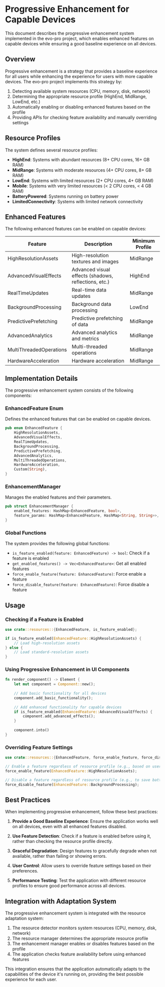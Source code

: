 # Progressive Enhancement for Capable Devices

This document describes the progressive enhancement system implemented in the evo-pro project, which enables enhanced features on capable devices while ensuring a good baseline experience on all devices.

## Overview

Progressive enhancement is a strategy that provides a baseline experience for all users while enhancing the experience for users with more capable devices. The evo-pro project implements this strategy by:

1. Detecting available system resources (CPU, memory, disk, network)
2. Determining the appropriate resource profile (HighEnd, MidRange, LowEnd, etc.)
3. Automatically enabling or disabling enhanced features based on the profile
4. Providing APIs for checking feature availability and manually overriding settings

## Resource Profiles

The system defines several resource profiles:

- **HighEnd**: Systems with abundant resources (8+ CPU cores, 16+ GB RAM)
- **MidRange**: Systems with moderate resources (4+ CPU cores, 8+ GB RAM)
- **LowEnd**: Systems with limited resources (2+ CPU cores, 4+ GB RAM)
- **Mobile**: Systems with very limited resources (< 2 CPU cores, < 4 GB RAM)
- **BatteryPowered**: Systems running on battery power
- **LimitedConnectivity**: Systems with limited network connectivity

## Enhanced Features

The following enhanced features can be enabled on capable devices:

| Feature | Description | Minimum Profile |
|---------|-------------|----------------|
| HighResolutionAssets | High-resolution textures and images | MidRange |
| AdvancedVisualEffects | Advanced visual effects (shadows, reflections, etc.) | HighEnd |
| RealTimeUpdates | Real-time data updates | MidRange |
| BackgroundProcessing | Background data processing | LowEnd |
| PredictivePrefetching | Predictive prefetching of data | MidRange |
| AdvancedAnalytics | Advanced analytics and metrics | MidRange |
| MultiThreadedOperations | Multi-threaded operations | MidRange |
| HardwareAcceleration | Hardware acceleration | MidRange |

## Implementation Details

The progressive enhancement system consists of the following components:

### EnhancedFeature Enum

Defines the enhanced features that can be enabled on capable devices.

```rust
pub enum EnhancedFeature {
    HighResolutionAssets,
    AdvancedVisualEffects,
    RealTimeUpdates,
    BackgroundProcessing,
    PredictivePrefetching,
    AdvancedAnalytics,
    MultiThreadedOperations,
    HardwareAcceleration,
    Custom(String),
}
```

### EnhancementManager

Manages the enabled features and their parameters.

```rust
pub struct EnhancementManager {
    enabled_features: HashMap<EnhancedFeature, bool>,
    feature_params: HashMap<EnhancedFeature, HashMap<String, String>>,
}
```

### Global Functions

The system provides the following global functions:

- `is_feature_enabled(feature: EnhancedFeature) -> bool`: Check if a feature is enabled
- `get_enabled_features() -> Vec<EnhancedFeature>`: Get all enabled features
- `force_enable_feature(feature: EnhancedFeature)`: Force enable a feature
- `force_disable_feature(feature: EnhancedFeature)`: Force disable a feature

## Usage

### Checking if a Feature is Enabled

```rust
use crate::resources::{EnhancedFeature, is_feature_enabled};

if is_feature_enabled(EnhancedFeature::HighResolutionAssets) {
    // Load high-resolution assets
} else {
    // Load standard-resolution assets
}
```

### Using Progressive Enhancement in UI Components

```rust
fn render_component() -> Element {
    let mut component = Component::new();
    
    // Add basic functionality for all devices
    component.add_basic_functionality();
    
    // Add enhanced functionality for capable devices
    if is_feature_enabled(EnhancedFeature::AdvancedVisualEffects) {
        component.add_advanced_effects();
    }
    
    component.into()
}
```

### Overriding Feature Settings

```rust
use crate::resources::{EnhancedFeature, force_enable_feature, force_disable_feature};

// Enable a feature regardless of resource profile (e.g., based on user preference)
force_enable_feature(EnhancedFeature::HighResolutionAssets);

// Disable a feature regardless of resource profile (e.g., to save battery)
force_disable_feature(EnhancedFeature::BackgroundProcessing);
```

## Best Practices

When implementing progressive enhancement, follow these best practices:

1. **Provide a Good Baseline Experience**: Ensure the application works well on all devices, even with all enhanced features disabled.

2. **Use Feature Detection**: Check if a feature is enabled before using it, rather than checking the resource profile directly.

3. **Graceful Degradation**: Design features to gracefully degrade when not available, rather than failing or showing errors.

4. **User Control**: Allow users to override feature settings based on their preferences.

5. **Performance Testing**: Test the application with different resource profiles to ensure good performance across all devices.

## Integration with Adaptation System

The progressive enhancement system is integrated with the resource adaptation system:

1. The resource detector monitors system resources (CPU, memory, disk, network)
2. The resource manager determines the appropriate resource profile
3. The enhancement manager enables or disables features based on the profile
4. The application checks feature availability before using enhanced features

This integration ensures that the application automatically adapts to the capabilities of the device it's running on, providing the best possible experience for each user.